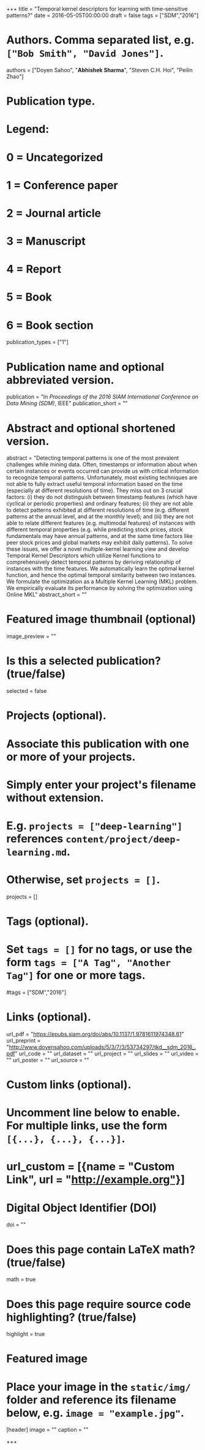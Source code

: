 +++
title = "Temporal kernel descriptors for learning with time-sensitive patterns?"
date = 2016-05-05T00:00:00
draft = false
tags     = ["SDM","2016"]




# Authors. Comma separated list, e.g. `["Bob Smith", "David Jones"]`.
authors = ["Doyen Sahoo", "**Abhishek Sharma**", "Steven C.H. Hoi", "Peilin Zhao"]

# Publication type.
# Legend:
# 0 = Uncategorized
# 1 = Conference paper
# 2 = Journal article
# 3 = Manuscript
# 4 = Report
# 5 = Book
# 6 = Book section
publication_types = ["1"]

# Publication name and optional abbreviated version.
publication = "In *Proceedings of the 2016 SIAM International Conference on Data Mining (SDM)*, IEEE"
publication_short = ""

# Abstract and optional shortened version.
abstract = "Detecting temporal patterns is one of the most prevalent challenges while mining data. Often, timestamps or information about when certain instances or events occurred can provide us with critical information to recognize temporal patterns. Unfortunately, most existing techniques are not able to fully extract useful temporal information based on the time (especially at different resolutions of time). They miss out on 3 crucial factors: (i) they do not distinguish between timestamp features (which have cyclical or periodic properties) and ordinary features; (ii) they are not able to detect patterns exhibited at different resolutions of time (e.g. different patterns at the annual level, and at the monthly level); and (iii) they are not able to relate different features (e.g. multimodal features) of instances with different temporal properties (e.g. while predicting stock prices, stock fundamentals may have annual patterns, and at the same time factors like peer stock prices and global markets may exhibit daily patterns). To solve these issues, we offer a novel multiple-kernel learning view and develop Temporal Kernel Descriptors which utilize Kernel functions to comprehensively detect temporal patterns by deriving relationship of instances with the time features. We automatically learn the optimal kernel function, and hence the optimal temporal similarity between two instances. We formulate the optimization as a Multiple Kernel Learning (MKL) problem. We empirically evaluate its performance by solving the optimization using Online MKL"
abstract_short = ""

# Featured image thumbnail (optional)
image_preview = ""

# Is this a selected publication? (true/false)
selected = false

# Projects (optional).
#   Associate this publication with one or more of your projects.
#   Simply enter your project's filename without extension.
#   E.g. `projects = ["deep-learning"]` references `content/project/deep-learning.md`.
#   Otherwise, set `projects = []`.
projects = []

# Tags (optional).
#   Set `tags = []` for no tags, or use the form `tags = ["A Tag", "Another Tag"]` for one or more tags.
#tags     = ["SDM","2016"]


# Links (optional).
url_pdf = "https://epubs.siam.org/doi/abs/10.1137/1.9781611974348.61"
url_preprint = "http://www.doyensahoo.com/uploads/5/3/7/3/53734297/tkd__sdm_2016_.pdf"
url_code = ""
url_dataset = ""
url_project = ""
url_slides = ""
url_video = ""
url_poster = ""
url_source = ""


# Custom links (optional).
#   Uncomment line below to enable. For multiple links, use the form `[{...}, {...}, {...}]`.
# url_custom = [{name = "Custom Link", url = "http://example.org"}]

# Digital Object Identifier (DOI)
doi = ""

# Does this page contain LaTeX math? (true/false)
math = true

# Does this page require source code highlighting? (true/false)
highlight = true

# Featured image
# Place your image in the `static/img/` folder and reference its filename below, e.g. `image = "example.jpg"`.
[header]
image = ""
caption = ""

+++